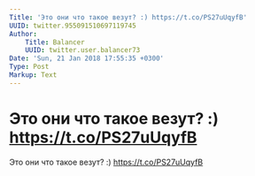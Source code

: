 ```yaml
---
Title: 'Это они что такое везут? :) https://t.co/PS27uUqyfB'
UUID: twitter.955091510697119745
Author:
    Title: Balancer
    UUID: twitter.user.balancer73
Date: 'Sun, 21 Jan 2018 17:55:35 +0300'
Type: Post
Markup: Text
---
```


# Это они что такое везут? :) https://t.co/PS27uUqyfB

Это они что такое везут? :) https://t.co/PS27uUqyfB